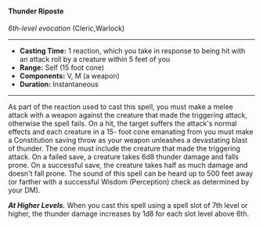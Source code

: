 #### Thunder Riposte
*6th-level evocation* (Cleric,Warlock)
___
- **Casting Time:** 1 reaction, which you take in response to being hit with an attack roll by a creature within 5 feet of you
- **Range:** Self (15 foot cone)
- **Components:** V, M (a weapon)
- **Duration:** Instantaneous
---
As part of the reaction used to cast this spell, you
must make a melee attack with a weapon against
the creature that made the triggering attack,
otherwise the spell fails. On a hit, the target suffers
the attack's normal effects and each creature in a 15-
foot cone emanating from you must make a
Constitution saving throw as your weapon
unleashes a devastating blast of thunder. The cone
must include the creature that made the triggering
attack. On a failed save, a creature takes 6d8
thunder damage and falls prone. On a successful
save, the creature takes half as much damage and
doesn't fall prone.
The sound of this spell can be heard up to 500
feet away (or farther with a successful Wisdom
(Perception) check as determined by your DM).

***At Higher Levels.***  When you cast this spell using
a spell slot of 7th level or higher, the thunder
damage increases by 1d8 for each slot level above
6th.
